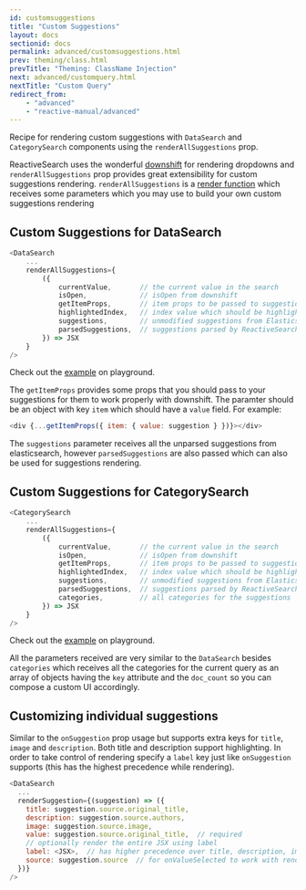 ```yaml
---
id: customsuggestions
title: "Custom Suggestions"
layout: docs
sectionid: docs
permalink: advanced/customsuggestions.html
prev: theming/class.html
prevTitle: "Theming: ClassName Injection"
next: advanced/customquery.html
nextTitle: "Custom Query"
redirect_from:
    - "advanced"
    - "reactive-manual/advanced"
---
```


Recipe for rendering custom suggestions with `DataSearch` and `CategorySearch` components using the `renderAllSuggestions` prop.

ReactiveSearch uses the wonderful [downshift](https://github.com/paypal/downshift) for rendering dropdowns and `renderAllSuggestions` prop provides great extensibility for custom suggestions rendering. `renderAllSuggestions` is a [render function](https://reactjs.org/docs/render-props.html) which receives some parameters which you may use to build your own custom suggestions rendering

## Custom Suggestions for DataSearch

```js
<DataSearch
    ...
    renderAllSuggestions={
        ({
            currentValue,       // the current value in the search
            isOpen,             // isOpen from downshift
            getItemProps,       // item props to be passed to suggestions
            highlightedIndex,   // index value which should be highlighted
            suggestions,        // unmodified suggestions from Elasticsearch
            parsedSuggestions,  // suggestions parsed by ReactiveSearch
        }) => JSX
    }
/>
```

Check out the [example](https://opensource.appbase.io/playground) on playground.

The `getItemProps` provides some props that you should pass to your suggestions for them to work properly with downshift. The paramter should be an object with key `item` which should have a `value` field. For example:

```js
<div {...getItemProps({ item: { value: suggestion } })}></div>
```

The `suggestions` parameter receives all the unparsed suggestions from elasticsearch, however `parsedSuggestions` are also passed which can also be used for suggestions rendering.

## Custom Suggestions for CategorySearch

```js
<CategorySearch
    ...
    renderAllSuggestions={
        ({
            currentValue,       // the current value in the search
            isOpen,             // isOpen from downshift
            getItemProps,       // item props to be passed to suggestions
            highlightedIndex,   // index value which should be highlighted
            suggestions,        // unmodified suggestions from Elasticsearch
            parsedSuggestions,  // suggestions parsed by ReactiveSearch
            categories,         // all categories for the suggestions
        }) => JSX
    }
/>
```

Check out the [example](https://opensource.appbase.io/playground) on playground.

All the parameters received are very similar to the `DataSearch` besides `categories` which receives all the categories for the current query as an array of objects having the `key` attribute and the `doc_count` so you can compose a custom UI accordingly.


## Customizing individual suggestions

Similar to the `onSuggestion` prop usage but supports extra keys for `title`, `image` and `description`. Both title and description support highlighting. In order to take control of rendering specify a `label` key just like `onSuggestion` supports (this has the highest precedence while rendering).

```js
<DataSearch
  ...
  renderSuggestion={(suggestion) => ({
    title: suggestion.source.original_title,
    description: suggestion.source.authors,
    image: suggestion.source.image,
    value: suggestion.source.original_title,  // required
    // optionally render the entire JSX using label
    label: <JSX>,  // has higher precedence over title, description, image
    source: suggestion.source  // for onValueSelected to work with renderSuggestion
  })}
/>
```
